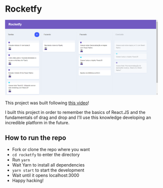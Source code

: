 # Rocketfy

![Main Page](screenshots/home.png)

This project was built following [this video](https://www.youtube.com/watch?v=awRtgpRsdTQ)!

I built this project in order to remember the basics of React.JS and the fundamentals of drag and drop and I'll use this knowledge developing an incredible platform in the future.

## How to run the repo

- Fork or clone the repo where you want
- ```cd rocketfy``` to enter the directory
- Run ```yarn```
- Wait Yarn to install all dependencies
- ```yarn start``` to start the development
- Wait until it opens localhost:3000
- Happy hacking!